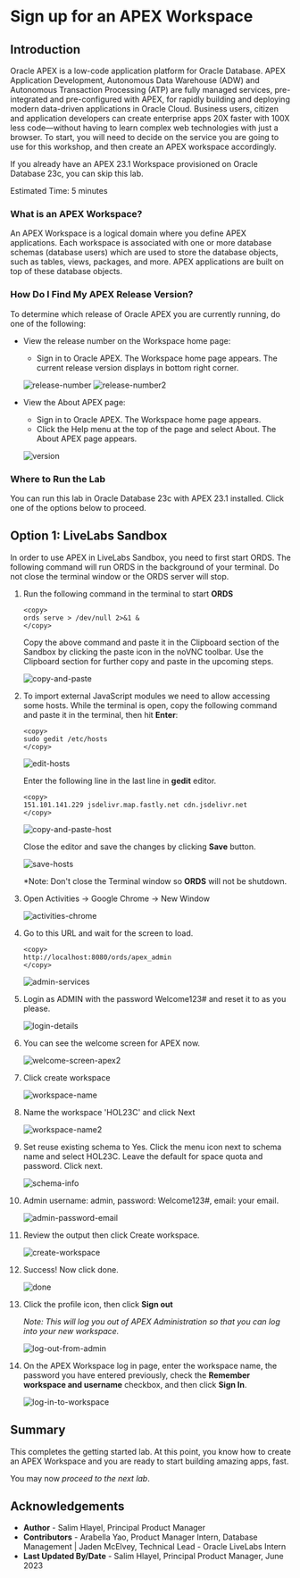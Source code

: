 # Sign up for an APEX Workspace

## Introduction

Oracle APEX is a low-code application platform for Oracle Database. APEX Application Development, Autonomous Data Warehouse (ADW) and Autonomous Transaction Processing (ATP) are fully managed services, pre-integrated and pre-configured with APEX, for rapidly building and deploying modern data-driven applications in Oracle Cloud. Business users, citizen and application developers can create enterprise apps 20X faster with 100X less code—without having to learn complex web technologies with just a browser. To start, you will need to decide on the service you are going to use for this workshop, and then create an APEX workspace accordingly.

If you already have an APEX 23.1 Workspace provisioned on Oracle Database 23c, you can skip this lab.

Estimated Time: 5 minutes

### What is an APEX Workspace?
An APEX Workspace is a logical domain where you define APEX applications. Each workspace is associated with one or more database schemas (database users) which are used to store the database objects, such as tables, views, packages, and more. APEX applications are built on top of these database objects.

### How Do I Find My APEX Release Version?
To determine which release of Oracle APEX you are currently running, do one of the following:
* View the release number on the Workspace home page:
    - Sign in to Oracle APEX. The Workspace home page appears. The current release version displays in bottom right corner.

    ![release-number](../0-sign-up-apex/images/release-number.png " ")
    ![release-number2](../0-sign-up-apex/images/release-number2.png " ")

* View the About APEX page:
    - Sign in to Oracle APEX. The Workspace home page appears.
    - Click the Help menu at the top of the page and select About. The About APEX page appears.

  ![version](../0-sign-up-apex/images/version.png)

### Where to Run the Lab
You can run this lab in Oracle Database 23c with APEX 23.1 installed.
Click one of the options below to proceed.

## **Option 1**: LiveLabs Sandbox

In order to use APEX in LiveLabs Sandbox, you need to first start ORDS. The following command will run ORDS in the background of your terminal. Do not close the terminal window or the ORDS server will stop.

1. Run the following command in the terminal to start **ORDS**

    ```
    <copy>
    ords serve > /dev/null 2>&1 &
    </copy>
    ```

    Copy the above command and paste it in the Clipboard section of the Sandbox by clicking the paste icon in the noVNC toolbar.
    Use the Clipboard section for further copy and paste in the upcoming steps.

    ![copy-and-paste](images/copy-and-paste.png)

2. To import external JavaScript modules we need to allow accessing some hosts. 
    While the terminal is open, copy the following command and paste it in the terminal, then hit **Enter**:

    ```
    <copy>
    sudo gedit /etc/hosts
    </copy>
    ```
    ![edit-hosts](images/edit-hosts.png)

    Enter the following line in the last line in **gedit** editor.
    
    ```
    <copy>
    151.101.141.229 jsdelivr.map.fastly.net cdn.jsdelivr.net
    </copy>
    ```

    ![copy-and-paste-host](images/copy-and-paste-host.png)
    
    Close the editor and save the changes by clicking **Save** button.

    ![save-hosts](images/save-hosts.png)

    *Note: Don't close the Terminal window so **ORDS** will not be shutdown.

3. Open Activities -> Google Chrome -> New Window

    ![activities-chrome](images/activities-chrome.png)

4. Go to this URL and wait for the screen to load.

    ```
    <copy>
    http://localhost:8080/ords/apex_admin
    </copy>
    ```

    ![admin-services](images/admin-services.png)

5. Login as ADMIN with the password Welcome123# and reset it to as you please.

    ![login-details](images/login-details.png)

6. You can see the welcome screen for APEX now.

    ![welcome-screen-apex2](images/welcome-screen-apex2.png)

7. Click create workspace

    ![workspace-name](images/workspace-name.png)


8. Name the workspace 'HOL23C' and click Next

    ![workspace-name2](images/workspace-name2.png)

9. Set reuse existing schema to Yes. Click the menu icon next to schema name and select HOL23C. Leave the default for space quota and password. Click next.

    ![schema-info](images/schema-info.png)

10. Admin username: admin, password: Welcome123#, email: your email.

    ![admin-password-email](images/admin-password-email.png)

11. Review the output then click Create workspace.

    ![create-workspace](images/create-workspace.png)

12. Success! Now click done.

    ![done](images/done.png)

13. Click the profile icon, then click **Sign out**
    
    *Note: This will log you out of APEX Administration so that you can log into your new workspace.*

    ![log-out-from-admin](images/log-out-from-admin.png)

14. On the APEX Workspace log in page, enter the workspace name, the password you have entered previously, check the **Remember workspace and username** checkbox, and then click **Sign In**.

    ![log-in-to-workspace](images/log-in-to-workspace.png)

## **Summary**

This completes the getting started lab. At this point, you know how to create an APEX Workspace and you are ready to start building amazing apps, fast.

You may now *proceed to the next lab*.

## **Acknowledgements**

 - **Author** -  Salim Hlayel, Principal Product Manager
 - **Contributors** - Arabella Yao, Product Manager Intern, Database Management | Jaden McElvey, Technical Lead - Oracle LiveLabs Intern
 - **Last Updated By/Date** - Salim Hlayel, Principal Product Manager, June 2023
